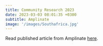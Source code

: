 ```yaml
---
title: Community Research 2023
date: 2023-03-03 08:01:35 +0300
subtitle: Amplinate
image: '/images/Southafrica.jpg'
---
```


Read published article from Amplinate [here](https://www.amplinate.com/techcasestudies/building-community-in-south-africa).

